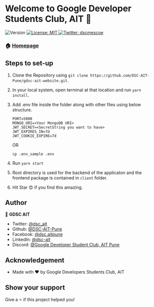 <h1>Welcome to Google Developer Students Club, AIT 👋</h1>
<p>
  <img alt="Version" src="https://img.shields.io/badge/version-0.1.0-blue.svg?cacheSeconds=2592000" />
  <a href="#" target="_blank">
    <img alt="License: MIT" src="https://img.shields.io/badge/License-MIT-yellow.svg" />
  </a>
  <a href="https://twitter.com/dsc_ait" target="_blank">
    <img alt="Twitter: dscmescoe" src="https://img.shields.io/twitter/follow/dsc_ait.svg?style=social" />
  </a>
</p>

### 🏠 [Homepage](https://gdscmescoe.tech)

## Steps to set-up
1. Clone the Repository using ``` git clone https://github.com/DSC-AIT-Pune/gdsc-ait-website.git ```.
2. In your local system, open terminal at that location and run ``` yarn install ```.
3. Add .env file inside the folder along with other files using below structure.
    ```
    PORT=5000
    MONGO_URI=<Your MongoDB URI>
    JWT_SECRET=<SecretString you want to have>
    JWT_EXPIRES_IN=7d
    JWT_COOKIE_EXPIRE=7d
    ```
    OR 

    ```
    cp .env_sample .env
    ```
4. Run ``` yarn start ```
5. Root directory is used for the backend of the applicaton and the frontend package is contained in  ``` client ``` folder.
6. Hit Star 😍 if you find this amazing.

## Author

👤 **GDSC AIT**

* Twitter: [@dsc_ait](https://twitter.com/dsc_ait)
* Github: [@DSC-AIT-Pune](https://github.com/DSC-AIT-Pune)
* Facebook: [@dsc.aitpune](https://www.facebook.com/dsc.aitpune/)
* LinkedIn: [@dsc-ait](https://www.linkedin.com/company/dsc-ait/)
* Discord: [@Google Developer Student Club, AIT Pune](https://discord.gg/sCbmmS4j)
## Acknowledgement

* Made with &#9829; by Google Developers Students Club, AIT
## Show your support

Give a ⭐️ if this project helped you!
